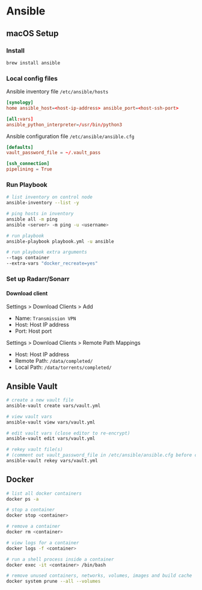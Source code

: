# Ansible

## macOS Setup

### Install

```sh
brew install ansible
```

### Local config files

Ansible inventory file `/etc/ansible/hosts`

```toml
[synology]
home ansible_host=<host-ip-address> ansible_port=<host-ssh-port>

[all:vars]
ansible_python_interpreter=/usr/bin/python3
```

Ansible configuration file `/etc/ansible/ansible.cfg`

```toml
[defaults]
vault_password_file = ~/.vault_pass

[ssh_connection]
pipelining = True
```

### Run Playbook

```sh
# list inventory on control node
ansible-inventory --list -y

# ping hosts in inventory
ansible all -m ping
ansible <server> -m ping -u <username>

# run playbook
ansible-playbook playbook.yml -u ansible

# run playbook extra arguments
--tags container
--extra-vars "docker_recreate=yes"
```

### Set up Radarr/Sonarr

#### Download client

Settings > Download Clients > Add

* Name: `Transmission VPN`
* Host: Host IP address
* Port: Host port

Settings > Download Clients > Remote Path Mappings

* Host: Host IP address
* Remote Path: `/data/completed/`
* Local Path: `/data/torrents/completed/`

## Ansible Vault
```sh
# create a new vault file
ansible-vault create vars/vault.yml

# view vault vars
ansible-vault view vars/vault.yml

# edit vault vars (close editor to re-encrypt)
ansible-vault edit vars/vault.yml

# rekey vault file(s) 
# (comment out vault_password_file in /etc/ansible/ansible.cfg before command)
ansible-vault rekey vars/vault.yml
```

## Docker
```sh
# list all docker containers
docker ps -a

# stop a container
docker stop <container>

# remove a container
docker rm <container>

# view logs for a container
docker logs -f <container>

# run a shell process inside a container
docker exec -it <container> /bin/bash

# remove unused containers, networks, volumes, images and build cache
docker system prune --all --volumes
```